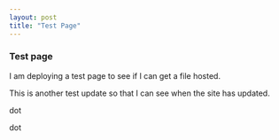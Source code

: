 ```yaml
---
layout: post
title: "Test Page"
---
```


### Test page

I am deploying a test page to see if I can get a file hosted.

This is another test update so that I can see when the site has updated.

dot

dot